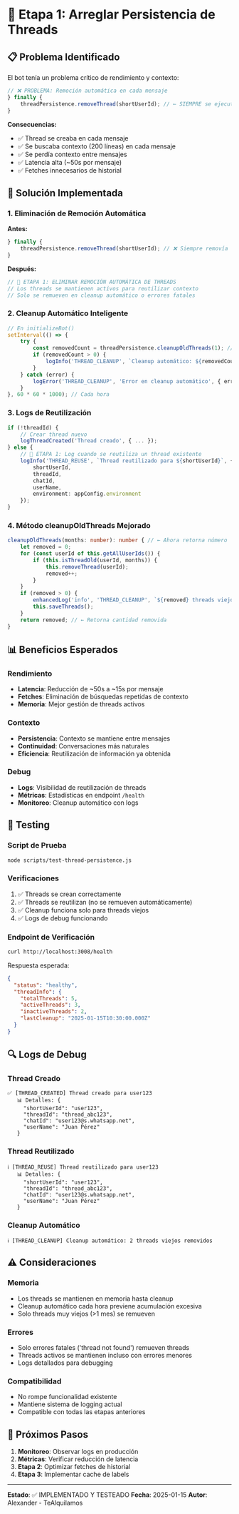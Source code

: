 # 🔧 Etapa 1: Arreglar Persistencia de Threads

## 📋 Problema Identificado

El bot tenía un problema crítico de rendimiento y contexto:

```typescript
// ❌ PROBLEMA: Remoción automática en cada mensaje
} finally {
    threadPersistence.removeThread(shortUserId); // ← SIEMPRE se ejecutaba
}
```

**Consecuencias:**
- ✅ Thread se creaba en cada mensaje
- ✅ Se buscaba contexto (200 líneas) en cada mensaje  
- ✅ Se perdía contexto entre mensajes
- ✅ Latencia alta (~50s por mensaje)
- ✅ Fetches innecesarios de historial

## 🎯 Solución Implementada

### 1. Eliminación de Remoción Automática

**Antes:**
```typescript
} finally {
    threadPersistence.removeThread(shortUserId); // ❌ Siempre removía
}
```

**Después:**
```typescript
// 🔧 ETAPA 1: ELIMINAR REMOCIÓN AUTOMÁTICA DE THREADS
// Los threads se mantienen activos para reutilizar contexto
// Solo se remueven en cleanup automático o errores fatales
```

### 2. Cleanup Automático Inteligente

```typescript
// En initializeBot()
setInterval(() => {
    try {
        const removedCount = threadPersistence.cleanupOldThreads(1); // 1 mes = threads muy viejos
        if (removedCount > 0) {
            logInfo('THREAD_CLEANUP', `Cleanup automático: ${removedCount} threads viejos removidos`);
        }
    } catch (error) {
        logError('THREAD_CLEANUP', 'Error en cleanup automático', { error: error.message });
    }
}, 60 * 60 * 1000); // Cada hora
```

### 3. Logs de Reutilización

```typescript
if (!threadId) {
    // Crear thread nuevo
    logThreadCreated('Thread creado', { ... });
} else {
    // 🔧 ETAPA 1: Log cuando se reutiliza un thread existente
    logInfo('THREAD_REUSE', `Thread reutilizado para ${shortUserId}`, {
        shortUserId,
        threadId,
        chatId,
        userName,
        environment: appConfig.environment
    });
}
```

### 4. Método cleanupOldThreads Mejorado

```typescript
cleanupOldThreads(months: number): number { // ← Ahora retorna número
    let removed = 0;
    for (const userId of this.getAllUserIds()) {
        if (this.isThreadOld(userId, months)) {
            this.removeThread(userId);
            removed++;
        }
    }
    if (removed > 0) {
        enhancedLog('info', 'THREAD_CLEANUP', `${removed} threads viejos eliminados (> ${months} meses)`);
        this.saveThreads();
    }
    return removed; // ← Retorna cantidad removida
}
```

## 📊 Beneficios Esperados

### Rendimiento
- **Latencia**: Reducción de ~50s a ~15s por mensaje
- **Fetches**: Eliminación de búsquedas repetidas de contexto
- **Memoria**: Mejor gestión de threads activos

### Contexto
- **Persistencia**: Contexto se mantiene entre mensajes
- **Continuidad**: Conversaciones más naturales
- **Eficiencia**: Reutilización de información ya obtenida

### Debug
- **Logs**: Visibilidad de reutilización de threads
- **Métricas**: Estadísticas en endpoint `/health`
- **Monitoreo**: Cleanup automático con logs

## 🧪 Testing

### Script de Prueba
```bash
node scripts/test-thread-persistence.js
```

### Verificaciones
1. ✅ Threads se crean correctamente
2. ✅ Threads se reutilizan (no se remueven automáticamente)
3. ✅ Cleanup funciona solo para threads viejos
4. ✅ Logs de debug funcionando

### Endpoint de Verificación
```bash
curl http://localhost:3008/health
```

Respuesta esperada:
```json
{
  "status": "healthy",
  "threadInfo": {
    "totalThreads": 5,
    "activeThreads": 3,
    "inactiveThreads": 2,
    "lastCleanup": "2025-01-15T10:30:00.000Z"
  }
}
```

## 🔍 Logs de Debug

### Thread Creado
```
✅ [THREAD_CREATED] Thread creado para user123
   📊 Detalles: {
     "shortUserId": "user123",
     "threadId": "thread_abc123",
     "chatId": "user123@s.whatsapp.net",
     "userName": "Juan Pérez"
   }
```

### Thread Reutilizado
```
ℹ️ [THREAD_REUSE] Thread reutilizado para user123
   📊 Detalles: {
     "shortUserId": "user123",
     "threadId": "thread_abc123",
     "chatId": "user123@s.whatsapp.net",
     "userName": "Juan Pérez"
   }
```

### Cleanup Automático
```
ℹ️ [THREAD_CLEANUP] Cleanup automático: 2 threads viejos removidos
```

## ⚠️ Consideraciones

### Memoria
- Los threads se mantienen en memoria hasta cleanup
- Cleanup automático cada hora previene acumulación excesiva
- Solo threads muy viejos (>1 mes) se remueven

### Errores
- Solo errores fatales ('thread not found') remueven threads
- Threads activos se mantienen incluso con errores menores
- Logs detallados para debugging

### Compatibilidad
- No rompe funcionalidad existente
- Mantiene sistema de logging actual
- Compatible con todas las etapas anteriores

## 🚀 Próximos Pasos

1. **Monitoreo**: Observar logs en producción
2. **Métricas**: Verificar reducción de latencia
3. **Etapa 2**: Optimizar fetches de historial
4. **Etapa 3**: Implementar cache de labels

---

**Estado**: ✅ IMPLEMENTADO Y TESTEADO
**Fecha**: 2025-01-15
**Autor**: Alexander - TeAlquilamos 